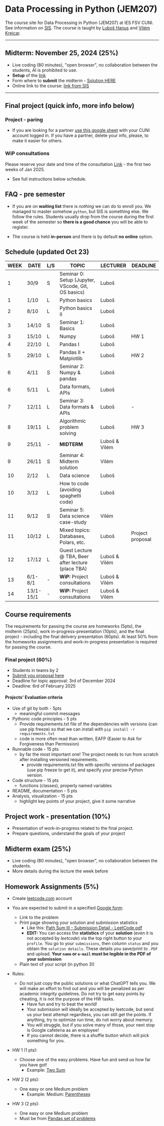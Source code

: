 # Data Processing in Python (JEM207)

The course site for Data Processing in Python (JEM207) at IES FSV CUNI. See information on [SIS](https://is.cuni.cz/studium/predmety/index.php?do=predmet&kod=JEM207). The course is taught by [Luboš Hanus](mailto:lubos.hanus@fsv.cuni.cz) and [Vilém Krejcar](mailto:vilem.krejcar@fsv.cuni.cz).

------

## Midterm: November 25, 2024 (25%)

* Live coding (80 minutes), "open browser", no collaboration between the students, AI is prohibited to use.
* **Setup** of the [link](09_week/midterm_2024ws_setup.pdf)
* Form where to **submit** the midterm - [Solution HERE](https://forms.gle/yTCh7Z9qBkmX63Jd8)
* Online link to the course: [link from SIS]()

------

## Final project (quick info, more info below)

### Project - paring

* If you are looking for a partner [use this google sheet](https://docs.google.com/spreadsheets/d/1QYylYxtln3RWoOszFfswOXG7KQw69cGdIozcO12K7E8/edit?usp=sharing) with your CUNI account logged in. If you have a partner, delete your info, please, to make it easier for others.

### WiP consultations

Please reserve your date and time of the consultation [Link](https://docs.google.com/spreadsheets/d/1vv13AmQ1eQNxM5v2V0e5vEUc2ibgbjH9wdj-_gyamYc/edit?usp=sharing) - the first two weeks of Jan 2025.

* See full instructions below schedule.

## FAQ - pre semester

* If you are on **waiting list** there is *nothing* we can do to enroll you. We managed to master somehow `python`, but SIS is something else. We follow the rules. Students usually drop from the course during the first week of the semester so **there is a good chance** you will be able to register.

* The course is held **in-person** and there is by default **no online** option.

## Schedule (updated Oct 23)

| WEEK | DATE | L/S | TOPIC | LECTURER | DEADLINE |
| --- | --- | --- | --- | --- | --- |
| 1 | 30/9 | S | Seminar 0: Setup (Jupyter, VScode, Git, OS basics) | Luboš | |
| 1 | 1/10 | L | Python basics | Luboš | |
| 2 | 8/10 | L | Python basics II | Luboš | |
| 3 | 14/10 | S | Seminar 1: Basics | Luboš | |
| 3 | 15/10 | L | Numpy | Luboš | HW 1 |
| 4 | 22/10 | L | Pandas I | Luboš | |
| 5 | 29/10 | L | Pandas II + Matplotlib  | Luboš | HW 2 |
| 6 | 4/11 | S | Seminar 2: Numpy & pandas | Luboš | |
| 6 | 5/11 | L | Data formats, APIs | Luboš | |
| 7 | 12/11 | L | Seminar 3: Data formats & APIs | Luboš | - |
| 8 | 19/11 | L | Algorithmic problem solving | Luboš | HW 3 |
| 9 | 25/11 | - | **MIDTERM** | Luboš & Vilém | |
| 9 | 26/11 | S | Seminar 4: Midterm solution | Vilém | |
| 10 | 2/12 | L | Data science | Luboš | |
| 10 | 3/12 | L | How to code (avoiding spaghetti code) | Luboš | |
| 11 | 9/12 | S | Seminar 5: Data science case-study | Vilém | |
| 11 | 10/12 | L | Mixed topics: Databases, Polars, etc. | Luboš | Project proposal |
| 12 | 17/12 | L | Guest Lecture @ TBA, Beer after lecture (place TBA) | Luboš & Vilém | |
| 13 | 6/1-8/1 | - | **WiP:** Project consultations | Luboš & Vilém | |
| 14 | 13/1-15/1 | - | **WiP:** Project consultations | Luboš & Vilém | |

## Course requirements

The requirements for passing the course are homeworks (5pts), the midterm (25pts), work in-progress-presentation (10pts), and the final project - including the final delivery presentation (60pts).
At least 50% from the homeworks assignments and work-in-progress presentation is required for passing the course.

### Final project (60%)

* Students in teams by 2
* [Submit you proposal here](https://forms.gle/ApDvW7zEToCNjh1SA)
* Deadline for topic approval: 3rd of December 2024
* Deadline: 6rd of February 2025

#### Projects' Evaluation criteria

* Use of git by both - 5pts
  * meaningful commit messages
* Pythonic code principles - 5 pts
  * Provide requirements.txt file of the dependencies with versions (can use pip freeze) so that we can install with `pip install -r requirements.txt`
  * code is more often read than written, EAFP (Easier to Ask for Forgiveness than Permission)
* Runnable code - 15 pts
  * by far the most important one! The project needs to run from scratch after installing versioned requirements.
    * provide requirements.txt file with specific versions of packages (use pip freeze to get it), and specify your precise Python version. 
* Code structure - 15 pts
  * functions (classes), properly named variables
* README, documentation - 5 pts
* Analysis, visualization - 15 pts
  * highlight key points of your project, give it some narrative

## Project work - presentation (10%)

* Presentation of work-in-progress related to the final project.
* Prepare questions, understand the goals of your project

## Midterm exam (25%)

* Live coding (80 minutes), "open browser", no collaboration between the students.
* More details during the lecture the week before

## Homework Assignments (5%)

* Create [leetcode.com](https://leetcode.com) account
* You are expected to submit in a specified [Google form](https://forms.gle/QbjFFcmJwgabbSyA7):
  * Link to the problem
  * Print page showing your solution and submission statistics
    * Like this: [Path Sum III - Submission Detail - LeetCode.pdf](/99_files/PathSumIII-SubmissionDetail-LeetCode.pdf)
    * **EDIT:** You can access the **statistics** of your **solution** (even it is not accepted by *leetcode*) via the top right button to your `profile`. You go to your `submissions`, then column `status` and you obtain the `solution details`. These details you save/print to `.PDF` and upload. **Your `name` or `e-mail` must be legible in the PDF of your submission**
  * Plain text of your script (in python 3!)

* Rules:
  * Do not just copy the public solutions or what ChatGPT tells you. We will make an effort to find out and you will be penalized as per academic integrity guidelines. Do not try to get easy points by cheating, it is not the purpose of the HW tasks.
    * Have fun and try to beat the world!
    * Your submission will ideally be accepted by leetcode, but send us your best attempt regardless, you can still get the points. If anything, try to optimize run time, do not worry about memory.
    * You will struggle, but if you solve many of those, your next stop is Google cafeteria as an employee!
    * If you cannot decide, there is a shuffle button which will pick something for you.

* HW 1 (1 pts):
  * Choose one of the easy problems. Have fun and send us how far you have got!
    * Example: [Two Sum](https://leetcode.com/problems/two-sum/)
* HW 2 (2 pts):
  * One easy or one Medium problem
    * Example: Medium: [Parentheses](https://leetcode.com/problems/generate-parentheses/)
* HW 3 (2 pts):
  * One easy or one Medium problem
  * Must be from [Pandas set of problems](https://leetcode.com/problemset/pandas/)
